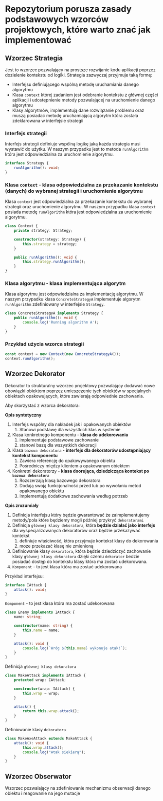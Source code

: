 # Repozytorium porusza zasady podstawowych wzorców projektowych, które warto znać jak implementować

## Wzorzec Strategia

Jest to wzorzec pozwalający na prostsze rozwijanie kodu aplikacji poprzez dozielenie kontekstu od logiki.
Strategia zazwyczaj przyjmuje taką formę:

- Interfejsu definiującego wspólną metodę uruchamiania danego algorytmu
- Klasa `context` której zadaniem jest odebranie kontekstu z głównej części aplikacji i udostępnienie metody pozwalającej na uruchomienie danego algorytmu
- Klasy algorytmów, implementują dane rozwiązanie problemu oraz muszą posiadać metodę uruchamiającą algorytm która została zdeklarowana w interfejsie strategii

### Interfejs strategii

Interfejs strategii definiuje wspólną logikę jaką każda strategia musi wystawić do użytku. W naszym przypadku jest to metoda `runAlgorithm` która jest odpowiedzialna za uruchomienie algorytmu.

```ts
interface Strategy {
    runAlgorithm(): void;
}
```

### Klasa `context` - klasa odpowiedzialna za przekazanie kontekstu (danych) do wybranej strategii i uruchomienie algorytmu

Klasa `context` jest odpowiedzialna za przekazanie kontekstu do wybranej strategii oraz uruchomienie algorytmu. W naszym przypadku klasa `context` posiada metodę `runAlgorithm` która jest odpowiedzialna za uruchomienie algorytmu.

```ts
class Context {
    private strategy: Strategy;

    constructor(strategy: Strategy) {
        this.strategy = strategy;
    }

    public runAlgorithm(): void {
        this.strategy.runAlgorithm();
    }
}
```

### Klasa algorytmu - klasa implementująca algorytm

Klasa algorytmu jest odpowiedzialna za implementację algorytmu. W naszym przypadku klasa `ConcreteStrategyA` implementuje algorytm `runAlgorithm` zdefiniowany w interfejsie `Strategy`.

```ts
class ConcreteStrategyA implements Strategy {
    public runAlgorithm(): void {
        console.log('Running algorithm A');
    }
}
```

### Przykład użycia wzorca strategii

```ts
const context = new Context(new ConcreteStrategyA());
context.runAlgorithm();
```

## Wzorzec Dekorator

Dekorator to strukturalny wzorzec projektowy pozwalający dodawać nowe obowiązki obiektom poprzez umieszczenie tych obiektów w specjalnych obiektach opakowujących, które zawierają odpowiednie zachowania.

Aby skorzystać z wzorca dekoratora:

**Opis syntetyczny**
1. Interfejs wspólny dla nakładek jak i opakowanych obiektów
   1. Stanowi podstawę dla wszystkich klas w systemie
2. Klasa konkretnego komponentu - **klasa do udekorowania**
   1. implementuje podstawowe zachowanie
   2. stanowi bazę dla wszystkich dekoracji
3. Klasa `bazowa dekoratora` - **interfejs dla dekoratorów udostępniający kontekst komponentu**
   1. Zawiera referencję do opakowywanego obiektu
   2. Pośredniczy między klientem a opakowanym obiektem
4. Konkretni dekoratorzy - **klasa doorująca, dziedzicząca kontekst po `bazowa dekoratora`**
   1. Rozszerzają klasą bazowego dekoratora
   2. Dodają swoją funkcjonalność przed lub po wywołaniu metod opakowanego obiektu
   3. Implementują dodatkowe zachowania według potrzeb
   
**Opis zrozumiały**
1. Definicja interfejsu który będzie gwarantować że zaimplementujemy metody/pola które będziemy mogli później przykryć `dekoratorami`
2. Definicja `głównej klasy dekoratora`, która **będzie działać jako interfejs** dla wyspecjalizowanych dekoratorów oraz będzie przekazywać kontekst
   1. definiuje właściwość, która przyjmuje kontekst klasy do dekorowania 
   2. może przekazać klasę nie zmienioną
3. Definiowanie klasy `dekoratora`, która będzie dziedziczyć zachowanie klasy `głównej klasy dekoratora` dzięki czemu `dekorator` bedzie posiadać dostęp do kontekstu klasy która ma zostać udekorowana.
4. `Komponent` - to jest klasa która ma zostać udekorowana

Przykład interfejsu:

```ts
interface IAttack {
    attack(): void;
}
```
 `Komponent` - to jest klasa która ma zostać udekorowana
```ts
class Enemy implements IAttack {
    name: string;

    constructor(name: string) {
        this.name = name;
    }

    attack(): void {
        console.log(`Wróg ${this.name} wykonuje atak!`);
    }
}
```
Definicja `głównej klasy dekoratora`
```ts
class MakeAttack implements IAttack {
    protected wrap: IAttack;

    constructor(wrap: IAttack) {
        this.wrap = wrap;
    }

    attack() {
        return this.wrap.attack();
    }
}
```
Definiowanie klasy `dekoratora`
```ts
class MakeAxeAttack extends MakeAttack {
    attack(): void {
        this.wrap.attack();
        console.log("Atak siekierą");
    }
}
```

## Wzorzec Obserwator

Wzorzec pozwalający na zdefiniowanie mechanizmu obserwacji danego obiektu i reagowanie na jego mutacje